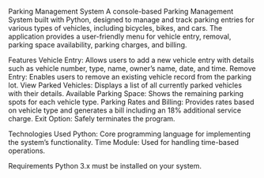 Parking Management System
A console-based Parking Management System built with Python, designed to manage and track parking entries for various types of vehicles, including bicycles, bikes, and cars. The application provides a user-friendly menu for vehicle entry, removal, parking space availability, parking charges, and billing.

Features
Vehicle Entry: Allows users to add a new vehicle entry with details such as vehicle number, type, name, owner’s name, date, and time.
Remove Entry: Enables users to remove an existing vehicle record from the parking lot.
View Parked Vehicles: Displays a list of all currently parked vehicles with their details.
Available Parking Space: Shows the remaining parking spots for each vehicle type.
Parking Rates and Billing: Provides rates based on vehicle type and generates a bill including an 18% additional service charge.
Exit Option: Safely terminates the program.

Technologies Used
Python: Core programming language for implementing the system’s functionality.
Time Module: Used for handling time-based operations.

Requirements
Python 3.x must be installed on your system.
